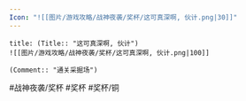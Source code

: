 ```yaml
---
Icon: "![[图片/游戏攻略/战神夜袭/奖杯/这可真深啊, 伙计.png|30]]"
---
```

```ad-common-bronze-trophy
title: (Title:: "这可真深啊, 伙计")
![[图片/游戏攻略/战神夜袭/奖杯/这可真深啊, 伙计.png|100]]

(Comment:: "通关采掘场")
```

#战神夜袭/奖杯 #奖杯 #奖杯/铜
